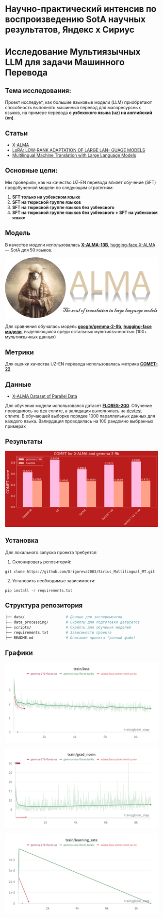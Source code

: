 # Научно-практический интенсив по воспроизведению SotA научных результатов, Яндекс х Сириус
# Исследование Мультиязычных LLM для задачи Машинного Перевода

## Тема исследования:
Проект исследует, как большие языковые модели (LLM) приобретают способность выполнять машинный перевод для малоресурсных языков, на примере перевода **с узбекского языка (uz) на английский (en)**.


## Статьи
- [X-ALMA](https://arxiv.org/pdf/2410.03115)
- [LoRA: LOW-RANK ADAPTATION OF LARGE LAN-
GUAGE MODELS](https://arxiv.org/pdf/2106.09685)
- [Multilingual Machine Translation with Large Language Models](https://arxiv.org/pdf/2304.04675)


## Основные цели:
Мы проверили, как на качество UZ-EN перевода влияет обучение (SFT) предобученной модели по следующим стратегиям:
1. **SFT только на узбекском языке**
2. **SFT на тюркской группе языков**
3. **SFT на тюркской группе языков без узбекского**
4. **SFT на тюркской группе языков без узбекского + SFT на узбекском языке**


## Модель
В качестве модели использовалась **[X-ALMA-13B](https://github.com/fe1ixxu/ALMA/tree/7e0dae8a1f40179326c60b1ce7d23f54d938457f)**, [hugging-face X-ALMA](https://huggingface.co/haoranxu/X-ALMA-13B-Pretrain/tree/main) — SotA для 50 языков.

![xalma.png](images/xalma.png)

Для сравнения обучалась модель **[google/gemma-2-9b](https://ai.google.dev/gemma/docs), [hugging-face модели](https://huggingface.co/google/gemma-2-9b)**, выделяющаяся среди остальных мультиязычностью (100+ мультиязычных данных)


## Метрики
Для оценки качества UZ-EN перевода использовалась метрика [**COMET-22**](https://github.com/Unbabel/COMET)


## Данные

- [X-ALMA Dataset of Parallel Data](https://huggingface.co/datasets/haoranxu/X-ALMA-Parallel-Data/viewer/uz-en/train?q=The+digital+transformation+in+the+economy+is+a+massive+introduction+of+digital+technologies+to+increase+the+competitiveness+of+different+sectors+of+the+economy.)

Для обучения модели использовался датасет [**FLORES-200**](https://github.com/facebookresearch/flores/blob/main/flores200/README.md). Обучение проводилось на [dev](data/flores200_dev) сплите, а валидация выполнялась на [devtest](data/flores200_devtest) сплите.
В обучающей выборке порядке 1000 параллельных данных для каждого языка. Валирдация проводилась на 100 рандомно выбранных примерах


## Результаты
![results.png](images/results.png)


## Установка
Для локального запуска проекта требуется:

1. Склонировать репозиторий:

`git clone https://github.com/Grigoreva2003/Sirius_Multilingual_MT.git`

2. Установить необходимые зависимости:

`pip install -r requirements.txt`


## Структура репозитория
```bash
├── data/                   # Данные для экспериментов
├── data_processing/        # Скрипты для подготовки датасетов
├── scripts/                # Скрипты для обучения моделей
├── requirements.txt        # Зависимости проекта
├── README.md               # Описание проекта (данный файл)
```

## Графики
![train_loss.png](images/train_loss.png)

![grad_norm.png](images/grad_norm.png)

![leraning_rate.png](images/leraning_rate.png)
